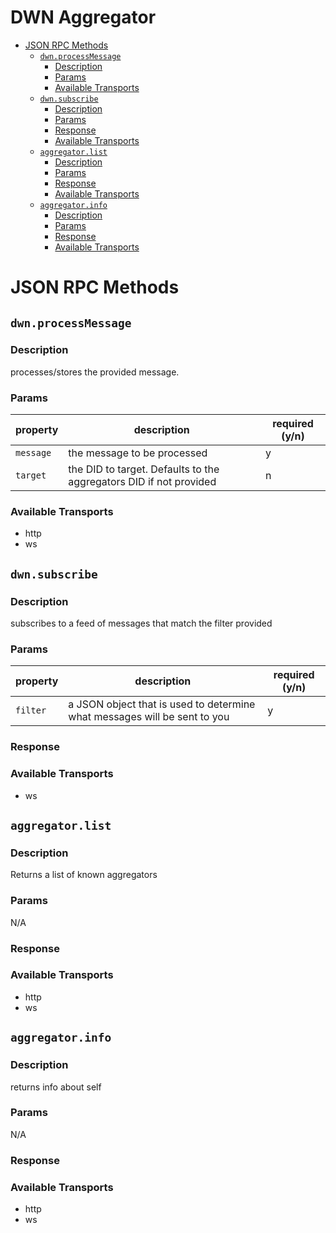 # DWN Aggregator <!-- omit in toc -->

- [JSON RPC Methods](#json-rpc-methods)
  - [`dwn.processMessage`](#dwnprocessmessage)
    - [Description](#description)
    - [Params](#params)
    - [Available Transports](#available-transports)
  - [`dwn.subscribe`](#dwnsubscribe)
    - [Description](#description-1)
    - [Params](#params-1)
    - [Response](#response)
    - [Available Transports](#available-transports-1)
  - [`aggregator.list`](#aggregatorlist)
    - [Description](#description-2)
    - [Params](#params-2)
    - [Response](#response-1)
    - [Available Transports](#available-transports-2)
  - [`aggregator.info`](#aggregatorinfo)
    - [Description](#description-3)
    - [Params](#params-3)
    - [Response](#response-2)
    - [Available Transports](#available-transports-3)



# JSON RPC Methods

## `dwn.processMessage`
### Description
processes/stores the provided message. 


### Params
| property  | description                                                        | required (y/n) |
| --------- | ------------------------------------------------------------------ | -------------- |
| `message` | the message to be processed                                        | y              |
| `target`  | the DID to target. Defaults to the aggregators DID if not provided | n              |


### Available Transports
* http
* ws

## `dwn.subscribe`

### Description
subscribes to a feed of messages that match the filter provided

### Params


| property | description                                                               | required (y/n) |
| -------- | ------------------------------------------------------------------------- | -------------- |
| `filter` | a JSON object that is used to determine what messages will be sent to you | y              |


### Response


### Available Transports
* ws

## `aggregator.list`

### Description
Returns a list of known aggregators

### Params
N/A

### Response

### Available Transports
* http
* ws

## `aggregator.info`

### Description
returns info about self

### Params
N/A

### Response

### Available Transports
* http
* ws